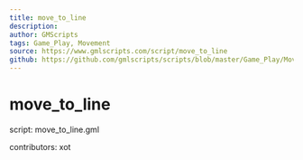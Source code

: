 ```yaml
---
title: move_to_line
description: 
author: GMScripts
tags: Game_Play, Movement
source: https://www.gmlscripts.com/script/move_to_line
github: https://github.com/gmlscripts/scripts/blob/master/Game_Play/Movement/move_to_line.gml
---
```


move_to_line
============

script: move_to_line.gml

contributors: xot
